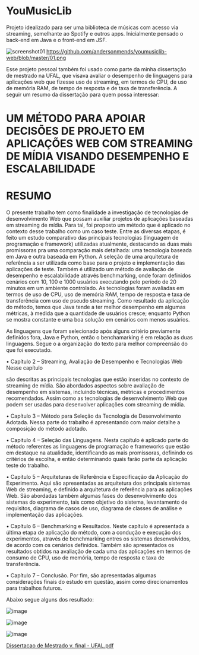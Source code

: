 # YouMusicLib

Projeto idealizado para ser uma biblioteca de músicas com acesso via streaming, semelhante ao Spotify e outros apps. Inicialmente pensado o back-end em Java e o front-end em JSF.

![screenshot01](https://github.com/andersonmends/youmusiclib-web/blob/master/img1.png)
https://github.com/andersonmends/youmusiclib-web/blob/master/01.png

Esse projeto pessoal também foi usado como parte da minha dissertação de mestrado na UFAL, que visava avaliar o desempenho de linguagens para aplicações web que fizesse uso de streaming, em termos de CPU, de uso de memória RAM, de tempo de resposta e de taxa de transferência. A seguir um resumo da dissertação para quem possa interessar:

# UM MÉTODO PARA APOIAR DECISÕES DE PROJETO EM APLICAÇÕES WEB COM STREAMING DE MÍDIA VISANDO DESEMPENHO E ESCALABILIDADE

# RESUMO

O presente trabalho tem
como finalidade a investigação de tecnologias de desenvolvimento Web que possam auxiliar projetos de aplicações baseadas em streaming de mídia. Para tal, foi proposto um método que é aplicado no contexto desse trabalho como um caso teste. Entre as diversas etapas, é feito um estudo comparativo das principais tecnologias (linguagem de programação e framework) utilizadas atualmente, destacando as duas mais promissoras pra uma comparação mais detalhada: uma tecnologia baseada em Java e outra baseada em Python. A seleção de
uma arquitetura de referência a ser utilizada como base para o projeto e implementação das aplicações de teste. Também é utilizado um método de avaliação de desempenho e
escalabilidade através benchmarking, onde foram definidos cenários com 10, 100 e 1000 usuários executando pelo período de 20 minutos em um ambiente controlado. As tecnologias
foram avaliadas em termos de uso de CPU, uso de memória RAM, tempo de resposta e taxa de transferência com uso de pseudo streaming. Como resultado da aplicação do método, temos
que Java tende a ter melhor desempenho em algumas métricas, à medida que a quantidade de usuários cresce; enquanto Python se mostra constante e uma boa solução em cenários
com menos usuários.


As linguagens que foram selecionado após alguns critério previamente definidos fora, Java e Python, então o benchamarking é em relação as duas linguagens. Segue o a organização
do texto para melhor compreensão do que foi executado.


• Capítulo 2 – Streaming, Avaliação de Desempenho e Tecnologias Web Nesse capítulo

são descritas as principais tecnologias que estão inseridas no contexto de streaming de mídia. São abordados aspectos sobre avaliação de desempenho em sistemas, incluindo
técnicas, métricas e procedimentos recomendados. Assim como as tecnologias de desenvolvimento Web que podem ser usadas para desenvolver aplicações com streaming
de mídia.

• Capítulo 3 – Método para Seleção da Tecnologia de Desenvolvimento Adotada. Nessa parte do trabalho é apresentando com maior detalhe a composição do método adotado.

• Capitulo 4 – Seleção das Linguagens. Nesta capítulo é aplicado parte do método referentes as linguagens de programação e frameworks que estão em destaque na
atualidade, identificando as mais promissoras, definindo os critérios de escolha, e então determinando quais farão parte da aplicação teste do trabalho.

• Capitulo 5 – Arquiteturas de Referência e Especificação da Aplicação do Experimento. Aqui são apresentadas as arquitetura dos principais sistemas Web de streaming,
e definido a arquitetura de referência para as aplicações Web. São abordadas também algumas fases do desenvolvimento dos sistemas do experimento, tais como objetivo do
sistema, levantamento de requisitos, diagrama de casos de uso, diagrama de classes de análise e implementação das aplicações.

• Capítulo 6 – Benchmarking e Resultados. Neste capítulo é apresentada a última etapa de aplicação do método, com a condução e execução dos experimentos, através de
benchmarking entres os sistemas desenvolvidos, de acordo com os cenários definidos. Também são apresentados os resultados obtidos na avaliação de cada uma das
aplicações em termos de consumo de CPU, uso de memória, tempo de resposta e taxa de transferência.

• Capítulo 7 – Conclusão. Por fim, são apresentadas algumas considerações finais do estudo em questão, assim como direcionamentos para trabalhos futuros.

Abaixo segue alguns dos resultado:


![image](https://user-images.githubusercontent.com/10708492/140088420-10d07b5b-219b-49dc-ae0b-fd1c32eca677.png)

![image](https://user-images.githubusercontent.com/10708492/140088549-73977aee-234f-4fb2-8ddf-60b4e1ab0ff2.png)

![image](https://user-images.githubusercontent.com/10708492/140088646-4c58a5e0-70b4-4753-ab29-e46858b5afa8.png)



[Dissertacao de Mestrado v. final - UFAL.pdf](https://github.com/andersonmends/youmusiclib-web/files/7468630/Dissertacao.de.Mestrado.v.final.-.UFAL.pdf)



